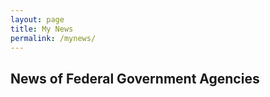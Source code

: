 ```yaml
---
layout: page
title: My News
permalink: /mynews/
---
```



<h2 class="font-sans-lg text-primary-darker">News of Federal Government Agencies</h2>